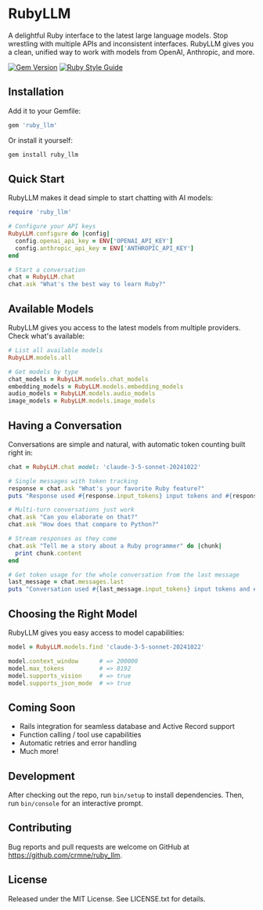 # RubyLLM

A delightful Ruby interface to the latest large language models. Stop wrestling with multiple APIs and inconsistent interfaces. RubyLLM gives you a clean, unified way to work with models from OpenAI, Anthropic, and more.

[![Gem Version](https://badge.fury.io/rb/ruby_llm.svg)](https://badge.fury.io/rb/ruby_llm)
[![Ruby Style Guide](https://img.shields.io/badge/code_style-standard-brightgreen.svg)](https://github.com/testdouble/standard)

## Installation

Add it to your Gemfile:

```ruby
gem 'ruby_llm'
```

Or install it yourself:

```bash
gem install ruby_llm
```

## Quick Start

RubyLLM makes it dead simple to start chatting with AI models:

```ruby
require 'ruby_llm'

# Configure your API keys
RubyLLM.configure do |config|
  config.openai_api_key = ENV['OPENAI_API_KEY']
  config.anthropic_api_key = ENV['ANTHROPIC_API_KEY']
end

# Start a conversation
chat = RubyLLM.chat
chat.ask "What's the best way to learn Ruby?"
```

## Available Models

RubyLLM gives you access to the latest models from multiple providers. Check what's available:

```ruby
# List all available models
RubyLLM.models.all

# Get models by type
chat_models = RubyLLM.models.chat_models
embedding_models = RubyLLM.models.embedding_models
audio_models = RubyLLM.models.audio_models
image_models = RubyLLM.models.image_models
```

## Having a Conversation

Conversations are simple and natural, with automatic token counting built right in:

```ruby
chat = RubyLLM.chat model: 'claude-3-5-sonnet-20241022'

# Single messages with token tracking
response = chat.ask "What's your favorite Ruby feature?"
puts "Response used #{response.input_tokens} input tokens and #{response.output_tokens} output tokens"

# Multi-turn conversations just work
chat.ask "Can you elaborate on that?"
chat.ask "How does that compare to Python?"

# Stream responses as they come
chat.ask "Tell me a story about a Ruby programmer" do |chunk|
  print chunk.content
end

# Get token usage for the whole conversation from the last message
last_message = chat.messages.last
puts "Conversation used #{last_message.input_tokens} input tokens and #{last_message.output_tokens} output tokens"
```

## Choosing the Right Model

RubyLLM gives you easy access to model capabilities:

```ruby
model = RubyLLM.models.find 'claude-3-5-sonnet-20241022'

model.context_window      # => 200000
model.max_tokens          # => 8192
model.supports_vision     # => true
model.supports_json_mode  # => true
```

## Coming Soon

- Rails integration for seamless database and Active Record support
- Function calling / tool use capabilities
- Automatic retries and error handling
- Much more!

## Development

After checking out the repo, run `bin/setup` to install dependencies. Then, run `bin/console` for an interactive prompt.

## Contributing

Bug reports and pull requests are welcome on GitHub at https://github.com/crmne/ruby_llm.

## License

Released under the MIT License. See LICENSE.txt for details.